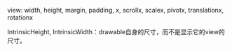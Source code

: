 
view: width, height, margin, padding, x, scrollx, scalex, pivotx, translationx, rotationx

IntrinsicHeight, IntrinsicWidth：drawable自身的尺寸，而不是显示它的view的尺寸。 
